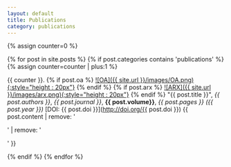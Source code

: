 ```yaml
---
layout: default
title: Publications
category: publications
---
```

{% assign counter=0 %}

{% for post in site.posts %}
  {% if post.categories contains 'publications' %}
    {% assign counter=counter | plus:1 %} 

{{ counter }}. {% if post.oa %} <a href="{{ post.oa }}">![OA]({{ site.url }}/images/OA.png){:style="height : 20px"}</a> {% endif %} {% if post.arx %} <a href="{{ post.arx }}">![ARX]({{ site.url }}/images/arx.png){:style="height : 20px"}</a> {% endif %} "{{ post.title }}", *{{ post.authors }}*,  *{{ post.journal }}*, **{{ post.volume}}**, *{{ post.pages }}* _({{ post.year }})_ [DOI: {{ post.doi }}](http://doi.org/{{ post.doi }})  {{ post.content | remove: '<p>' | remove: '</p>' }}

  {% endif %}
{% endfor %}
